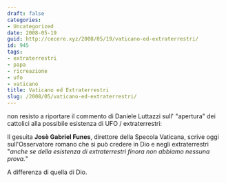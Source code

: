 ```yaml
---
draft: false
categories:
- Uncategorized
date: 2008-05-19
guid: http://cecere.xyz/2008/05/19/vaticano-ed-extraterrestri/
id: 945
tags:
- extraterrestri
- papa
- ricreazione
- ufo
- vaticano
title: Vaticano ed Extraterrestri
slug: /2008/05/vaticano-ed-extraterrestri/
---
```


non resisto a riportare il commento di Daniele Luttazzi sull' "apertura" dei cattolici alla possibile esistenza di UFO / extraterrestri:

Il gesuita **Josè Gabriel Funes**, direttore della Specola Vaticana, scrive oggi sull'Osservatore romano che si può credere in Dio e negli extraterrestri "_anche se della esistenza di extraterrestri finora non abbiamo nessuna prova._"

A differenza di quella di Dio.